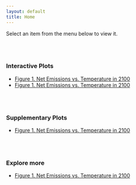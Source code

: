 ```yaml
---
layout: default
title: Home
---
```


Select an item from the menu below to view it.

<br><br>
### Interactive Plots

- [Figure 1. Net Emissions vs. Temperature in 2100](netemis_T2100_trendlines_interactive.html)
- [Figure 1. Net Emissions vs. Temperature in 2100](netemis_T2100_trendlines_interactive.html)

<br><br>
### Supplementary Plots
- [Figure 1. Net Emissions vs. Temperature in 2100](netemis_T2100_trendlines_interactive.html)

<br><br>
### Explore more
- [Figure 1. Net Emissions vs. Temperature in 2100](netemis_T2100_trendlines_interactive.html)


